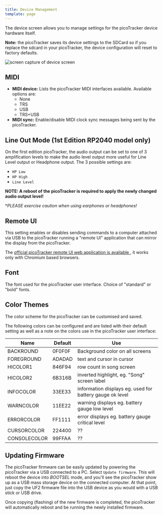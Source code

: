 ```yaml
---
title: Device Management
template: page
---
```


The device screen allows you to manage settings for the picoTracker device hardware itself.

**Note:** the picoTracker saves its device settings to the SDCard so if you replace the sdcard in your picoTracker, the device configuration will reset to factory defaults.

![screen capture of device screen](image/device-screen-small.png)

## MIDI

- **MIDI device:** Lists the picoTracker MIDI interfaces available. Available options are:
    * None
    * TRS
    * USB
    * TRS+USB
- **MIDI sync:** Enable/disable MIDI clock sync messages being sent by the picoTracker.

## Line Out Mode (1st Edition RP2040 model only)

On the first edition picoTracker, the audio output can be set to one of 3 amplification levels to make the audio level output more useful for Line Level output or Headphone output. The 3 possible settings are: 
* `HP Low`
* `HP High`
* `Line Level`

**NOTE: A reboot of the picoTracker is required to apply the newly changed audio output level!** 

**PLEASE exercise caution when using earphones or headphones!*

## Remote UI

This setting enables or disables sending commands to a computer attached via USB to the picoTracker running a "remote UI" application that can mirror the display from the picoTracker.

The [official picoTracker remote UI web application is available ](https://ui.xiphonics.com), it works only with Chromium based browsers.

## Font

The font used for the picoTracker user interface. Choice of "standard" or "bold" fonts.

## Color Themes

The color scheme for the picoTracker can be customised and saved. 

The following colors can be configured and are listed with their default setting as well as a note on the colors use in the picoTracker user interface:

| Name | Default | Use
| -------- | ------- | -------
BACKROUND|0F0F0F| Background color on all screens
FOREGROUND|ADADAD|text and cursor in cursor
HICOLOR1|846F94|row count in song screen
HICOLOR2|6B316B|inverted highlight, eg. "Song" screen label 
INFOCOLOR|33EE33|information displays eg. used for battery gauge ok level
WARNCOLOR|11EE22|warning displays eg. battery gauge low level
ERRORCOLOR|FF1111|error displays eg. battery gauge critical level
CURSORCOLOR|224400|??
CONSOLECOLOR|99FFAA|??

## Updating Firmware

The picoTracker firmware can be easily updated by powering the picoTracker via a USB connected to a PC. Select `Update firmware`. This will reboot the device into *BOOTSEL* mode, and you'll see the picoTracker show up as a USB mass storage device on the connected computer. At that point, just copy the UF2 firmware file into the USB device as you would with a USB stick or USB drive. 

Once copying (flashing) of the new firmware is completed, the picoTracker will automatically reboot and be running the newly installed firmware.
